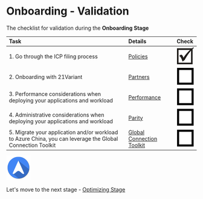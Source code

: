 <properties
	pageTitle="Global Customer Playbook onboarding-validate | Azure"
	description="Global Customer Playbook - validatiaon for the Onboarding Stage"
	services="global-customer-playbook"
	documentationCenter=""
	authors="jtong"
	manager="edwinc"
	editor=""
	tags="global-customer-playbook"/>

<tags
	ms.service="migration-lifecycle-onboarding"
	ms.workload=""
	ms.tgt_pltfrm=""
	ms.devlang="na"
	ms.topic="article"
	ms.date="12/26/2016"
	wacn.date="12/26/2016"
	wacn.lang="en" 
	ms.author="jtong"/>

# Onboarding - Validation

The checklist for validation during the **Onboarding Stage**

| Task | Details | Check |
|:---- |:------- |:----- |
| 1. Go through the ICP filing process | [Policies](/solutions/global-customer/onboardng/guidance/policies/) | ![d](../media/check-box.png) |
| 2. Onboarding with 21Variant | [Partners](/solutions/global-customer/onboardng/guidance/partners/) | ![ud](../media/empty-box.png) |
| 3. Performance considerations when deploying your applications and workload | [Performance](/solutions/global-customer/onboardng/guidance/performance/) | ![ud](../media/empty-box.png) |
| 4. Administrative considerations when deploying your applications and workload | [Parity](/solutions/global-customer/onboardng/guidance/parity/) | ![ud](../media/empty-box.png) |
| 5. Migrate your application and/or workload to Azure China, you can leverage the Global Connection Toolkit | [Global Connection Toolkit](/solutions/global-customer/migration-assistant) | ![ud](../media/empty-box.png) |


![navigation](../media/navigation.png)

Let's move to the next stage - [Optimizing Stage](/solutions/global-customer/optimizing/validate/)

 
